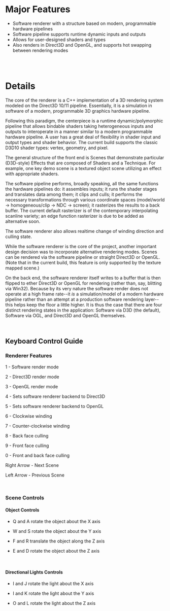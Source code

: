 # Major Features


* Software renderer with a structure based on modern, programmable hardware pipelines
* Software pipeline supports runtime dynamic inputs and outputs
* Allows for user-designed shaders and types
* Also renders in Direct3D and OpenGL, and supports hot swapping between rendering modes

<br />
<br />

# Details

The core of the renderer is a C++ implementation of a 3D rendering system modeled on the Direct3D 10/11 pipeline.  Essentially, it is a simulation in software of a modern, programmable 3D graphics hardware pipeline.

Following this paradigm, the centerpiece is a runtime dynamic/polymorphic pipeline that allows bindable shaders taking heterogeneous inputs and outputs to interoperate in a manner similar to a modern programmable hardware pipeline.  A user has a great deal of flexibility in shader input and output types and shader behavior. The current build supports the classic D3D10 shader types: vertex, geometry, and pixel.  

The general structure of the front end is Scenes that demonstrate particular (D3D-style) Effects that are composed of Shaders and a Technique.  For example, one key demo scene is a textured object scene utilizing an effect with appropriate shaders.

The software pipeline performs, broadly speaking, all the same functions the hardware pipelines do: it assembles inputs; it runs the shader stages and translates data among them; it clips and culls; it performs the necessary transformations through various coordinate spaces (model/world -> homogeneous/clip -> NDC -> screen); it rasterizes the results to a back buffer.  The current default rasterizer is of the contemporary interpolating scanline variety; an edge function rasterizer is due to be added as alternative soon.

The software renderer also allows realtime change of winding direction and culling state.

While the software renderer is the core of the project, another important design decision was to incorporate alternative rendering modes.  Scenes can be rendered via the software pipeline or straight Direct3D or OpenGL.  (Note that in the current build, this feature is only supported by the texture mapped scene.)

On the back end, the software renderer itself writes to a buffer that is then flipped to ether Direct3D or OpenGL for rendering (rather than, say, blitting via Win32).  Because by its very nature the software render does not operate at a high frame rate--it _is_ a simulation/model of a modern hardware pipeline rather than an attempt at a production software rendering layer--this helps keep the floor a little higher.  It is thus the case that there are four distinct rendering states in the application: Software via D3D (the default), Software via OGL, and Direct3D and OpenGL themselves.

<br />

## Keyboard Control Guide

### Renderer Features

1 - Software render mode

2 - Direct3D render mode

3 - OpenGL render mode

4 - Sets software renderer backend to Direct3D

5 - Sets software renderer backend to OpenGL

6 - Clockwise winding

7 - Counter-clockwise winding

8 - Back face culling

9 - Front face culling

0 - Front and back face culling

Right Arrow - Next Scene

Left Arrow - Previous Scene

<br />

### Scene Controls

#### Object Controls

* Q and A rotate the object about the X axis

* W and S rotate the object about the Y axis

* F and R translate the object along the Z axis

* E and D rotate the object about the Z axis

<br />

#### Directional Lights Controls

* I and J rotate the light about the X axis

* I and K rotate the light about the Y axis

* O and L rotate the light about the Z axis

